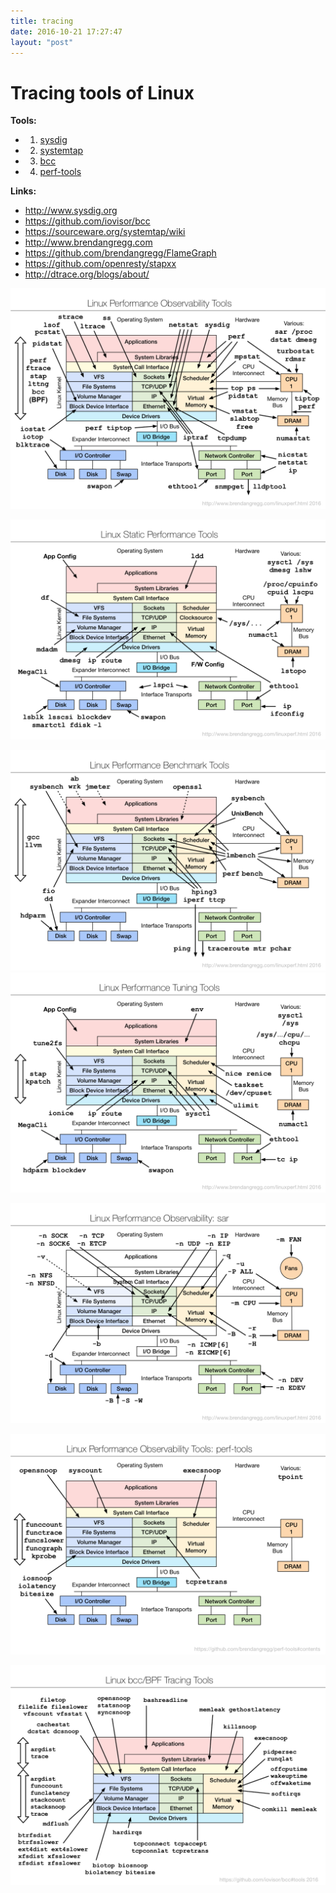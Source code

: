 ```yaml
---
title: tracing
date: 2016-10-21 17:27:47
layout: "post"
---
```


# Tracing tools of Linux

**Tools:**

- 1) [sysdig](sysdig)
- 2) [systemtap](systemtap)
- 3) [bcc](bcc)
- 4) [perf-tools](https://github.com/brendangregg/perf-tools)

**Links:**

- http://www.sysdig.org
- https://github.com/iovisor/bcc
- https://sourceware.org/systemtap/wiki
- http://www.brendangregg.com
- https://github.com/brendangregg/FlameGraph
- https://github.com/openresty/stapxx
- http://dtrace.org/blogs/about/

![](/images/14770421314697.png)

![](/images/14770421384424.png)

![](/images/14770421460365.png)
![](/images/14770421514060.png)

![](/images/14770421583345.png)

![](/images/14770421636595.png)

![](/images/14770421697329.png)

